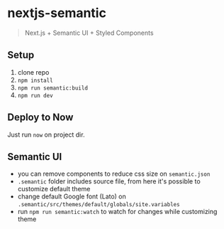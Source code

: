 # nextjs-semantic

> Next.js + Semantic UI + Styled Components

## Setup
1. clone repo
2. `npm install`
3. `npm run semantic:build`
4. `npm run dev`

## Deploy to Now
Just run `now` on project dir.

## Semantic UI
* you can remove components to reduce css size on `semantic.json`
* `.semantic` folder includes source file, from here it's possible to customize default theme
* change default Google font (Lato) on `.semantic/src/themes/default/globals/site.variables`
* run `npm run semantic:watch` to watch for changes while customizing theme